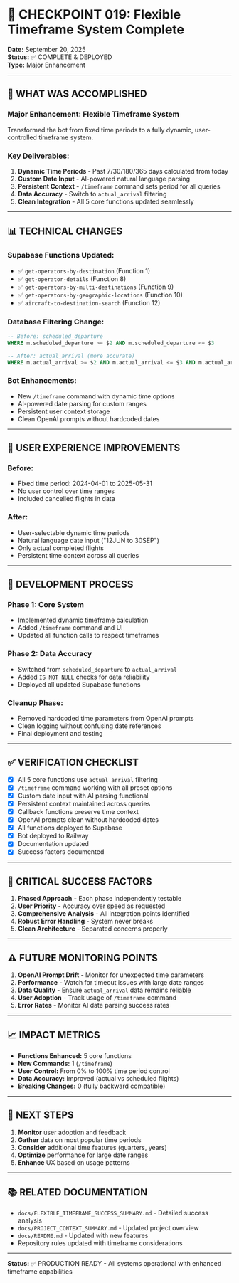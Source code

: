 # 🎯 CHECKPOINT 019: Flexible Timeframe System Complete

**Date:** September 20, 2025  
**Status:** ✅ COMPLETE & DEPLOYED  
**Type:** Major Enhancement  

---

## 🚀 **WHAT WAS ACCOMPLISHED**

### **Major Enhancement: Flexible Timeframe System**
Transformed the bot from fixed time periods to a fully dynamic, user-controlled timeframe system.

### **Key Deliverables:**
1. **Dynamic Time Periods** - Past 7/30/180/365 days calculated from today
2. **Custom Date Input** - AI-powered natural language parsing
3. **Persistent Context** - `/timeframe` command sets period for all queries
4. **Data Accuracy** - Switch to `actual_arrival` filtering
5. **Clean Integration** - All 5 core functions updated seamlessly

---

## 📊 **TECHNICAL CHANGES**

### **Supabase Functions Updated:**
- ✅ `get-operators-by-destination` (Function 1)
- ✅ `get-operator-details` (Function 8)
- ✅ `get-operators-by-multi-destinations` (Function 9)
- ✅ `get-operators-by-geographic-locations` (Function 10)
- ✅ `aircraft-to-destination-search` (Function 12)

### **Database Filtering Change:**
```sql
-- Before: scheduled_departure
WHERE m.scheduled_departure >= $2 AND m.scheduled_departure <= $3

-- After: actual_arrival (more accurate)
WHERE m.actual_arrival >= $2 AND m.actual_arrival <= $3 AND m.actual_arrival IS NOT NULL
```

### **Bot Enhancements:**
- New `/timeframe` command with dynamic time options
- AI-powered date parsing for custom ranges
- Persistent user context storage
- Clean OpenAI prompts without hardcoded dates

---

## 🎯 **USER EXPERIENCE IMPROVEMENTS**

### **Before:**
- Fixed time period: 2024-04-01 to 2025-05-31
- No user control over time ranges
- Included cancelled flights in data

### **After:**
- User-selectable dynamic time periods
- Natural language date input ("12JUN to 30SEP")
- Only actual completed flights
- Persistent time context across all queries

---

## 🔧 **DEVELOPMENT PROCESS**

### **Phase 1: Core System**
- Implemented dynamic timeframe calculation
- Added `/timeframe` command and UI
- Updated all function calls to respect timeframes

### **Phase 2: Data Accuracy**
- Switched from `scheduled_departure` to `actual_arrival`
- Added `IS NOT NULL` checks for data reliability
- Deployed all updated Supabase functions

### **Cleanup Phase:**
- Removed hardcoded time parameters from OpenAI prompts
- Clean logging without confusing date references
- Final deployment and testing

---

## ✅ **VERIFICATION CHECKLIST**

- [x] All 5 core functions use `actual_arrival` filtering
- [x] `/timeframe` command working with all preset options
- [x] Custom date input with AI parsing functional
- [x] Persistent context maintained across queries
- [x] Callback functions preserve time context
- [x] OpenAI prompts clean without hardcoded dates
- [x] All functions deployed to Supabase
- [x] Bot deployed to Railway
- [x] Documentation updated
- [x] Success factors documented

---

## 🚨 **CRITICAL SUCCESS FACTORS**

1. **Phased Approach** - Each phase independently testable
2. **User Priority** - Accuracy over speed as requested
3. **Comprehensive Analysis** - All integration points identified
4. **Robust Error Handling** - System never breaks
5. **Clean Architecture** - Separated concerns properly

---

## ⚠️ **FUTURE MONITORING POINTS**

1. **OpenAI Prompt Drift** - Monitor for unexpected time parameters
2. **Performance** - Watch for timeout issues with large date ranges
3. **Data Quality** - Ensure `actual_arrival` data remains reliable
4. **User Adoption** - Track usage of `/timeframe` command
5. **Error Rates** - Monitor AI date parsing success rates

---

## 📈 **IMPACT METRICS**

- **Functions Enhanced:** 5 core functions
- **New Commands:** 1 (`/timeframe`)
- **User Control:** From 0% to 100% time period control
- **Data Accuracy:** Improved (actual vs scheduled flights)
- **Breaking Changes:** 0 (fully backward compatible)

---

## 🎯 **NEXT STEPS**

1. **Monitor** user adoption and feedback
2. **Gather** data on most popular time periods
3. **Consider** additional time features (quarters, years)
4. **Optimize** performance for large date ranges
5. **Enhance** UX based on usage patterns

---

## 📚 **RELATED DOCUMENTATION**

- `docs/FLEXIBLE_TIMEFRAME_SUCCESS_SUMMARY.md` - Detailed success analysis
- `docs/PROJECT_CONTEXT_SUMMARY.md` - Updated project overview
- `docs/README.md` - Updated with new features
- Repository rules updated with timeframe considerations

---

**Status:** ✅ PRODUCTION READY - All systems operational with enhanced timeframe capabilities
